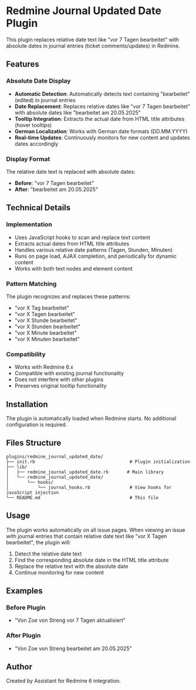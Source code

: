 # Redmine Journal Updated Date Plugin

This plugin replaces relative date text like "vor 7 Tagen bearbeitet" with absolute dates in journal entries (ticket comments/updates) in Redmine.

## Features

### Absolute Date Display
- **Automatic Detection**: Automatically detects text containing "bearbeitet" (edited) in journal entries
- **Date Replacement**: Replaces relative dates like "vor 7 Tagen bearbeitet" with absolute dates like "bearbeitet am 20.05.2025"
- **Tooltip Integration**: Extracts the actual date from HTML title attributes (hover tooltips)
- **German Localization**: Works with German date formats (DD.MM.YYYY)
- **Real-time Updates**: Continuously monitors for new content and updates dates accordingly

### Display Format
The relative date text is replaced with absolute dates:
- **Before**: "vor 7 Tagen bearbeitet"
- **After**: "bearbeitet am 20.05.2025"

## Technical Details

### Implementation
- Uses JavaScript hooks to scan and replace text content
- Extracts actual dates from HTML title attributes
- Handles various relative date patterns (Tagen, Stunden, Minuten)
- Runs on page load, AJAX completion, and periodically for dynamic content
- Works with both text nodes and element content

### Pattern Matching
The plugin recognizes and replaces these patterns:
- "vor X Tag bearbeitet"
- "vor X Tagen bearbeitet" 
- "vor X Stunde bearbeitet"
- "vor X Stunden bearbeitet"
- "vor X Minute bearbeitet"
- "vor X Minuten bearbeitet"

### Compatibility
- Works with Redmine 6.x
- Compatible with existing journal functionality
- Does not interfere with other plugins
- Preserves original tooltip functionality

## Installation

The plugin is automatically loaded when Redmine starts. No additional configuration is required.

## Files Structure

```
plugins/redmine_journal_updated_date/
├── init.rb                                    # Plugin initialization
├── lib/
│   ├── redmine_journal_updated_date.rb       # Main library
│   └── redmine_journal_updated_date/
│       └── hooks/
│           └── journal_hooks.rb               # View hooks for JavaScript injection
└── README.md                                  # This file
```

## Usage

The plugin works automatically on all issue pages. When viewing an issue with journal entries that contain relative date text like "vor X Tagen bearbeitet", the plugin will:

1. Detect the relative date text
2. Find the corresponding absolute date in the HTML title attribute
3. Replace the relative text with the absolute date
4. Continue monitoring for new content

## Examples

### Before Plugin
- "Von Zoe von Streng vor 7 Tagen aktualisiert"

### After Plugin  
- "Von Zoe von Streng bearbeitet am 20.05.2025"

## Author

Created by Assistant for Redmine 6 integration. 